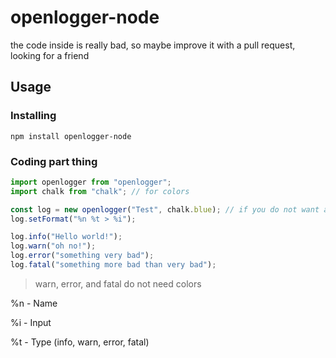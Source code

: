 # openlogger-node

the code inside is really bad, so maybe improve it with a pull request, looking for a friend

## Usage

### Installing

```
npm install openlogger-node
```

### Coding part thing

```javascript
import openlogger from "openlogger";
import chalk from "chalk"; // for colors

const log = new openlogger("Test", chalk.blue); // if you do not want a color, don't worry about the second argument
log.setFormat("%n %t > %i");

log.info("Hello world!");
log.warn("oh no!");
log.error("something very bad");
log.fatal("something more bad than very bad");
```

> warn, error, and fatal do not need colors

%n - Name

%i - Input

%t - Type (info, warn, error, fatal)
